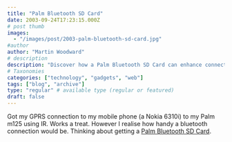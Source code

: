 ```yaml
---
title: "Palm Bluetooth SD Card"
date: 2003-09-24T17:23:15.000Z
# post thumb
images:
  - "/images/post/2003-palm-bluetooth-sd-card.jpg"
#author
author: "Martin Woodward"
# description
description: "Discover how a Palm Bluetooth SD Card can enhance connectivity for your Palm m125, making mobile internet access even easier."
# Taxonomies
categories: ["technology", "gadgets", "web"]
tags: ["blog", "archive"]
type: "regular" # available type (regular or featured)
draft: false
---
```

Got my GPRS connection to my mobile phone (a Nokia 6310i) to my Palm m125 using IR.  Works a treat.  However I realise how handy a bluetooth connection would be.  Thinking about getting a [Palm Bluetooth SD Card](http://www.amazon.co.uk/exec/obidos/ASIN/B00008W5WT/woodwardwebcom).